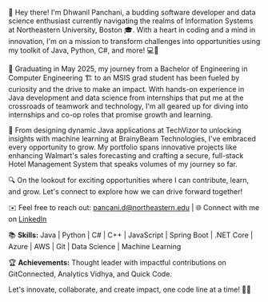 🚀 Hey there! I'm Dhwanil Panchani, a budding software developer and data science enthusiast currently navigating the realms of Information Systems at Northeastern University, Boston 🎓. With a heart in coding and a mind in innovation, I'm on a mission to transform challenges into opportunities using my toolkit of Java, Python, C#, and more! 💻🔧

🌱 Graduating in May 2025, my journey from a Bachelor of Engineering in Computer Engineering 🏗️ to an MSIS grad student has been fueled by curiosity and the drive to make an impact. With hands-on experience in Java development and data science from internships that put me at the crossroads of teamwork and technology, I'm all geared up for diving into internships and co-op roles that promise growth and learning.

💼 From designing dynamic Java applications at TechVizor to unlocking insights with machine learning at BrainyBeam Technologies, I've embraced every opportunity to grow. My portfolio spans innovative projects like enhancing Walmart's sales forecasting and crafting a secure, full-stack Hotel Management System that speaks volumes of my journey so far.

🔍 On the lookout for exciting opportunities where I can contribute, learn, and grow. Let's connect to explore how we can drive forward together! 

✉️ Feel free to reach out: pancani.d@northeastern.edu | 🌐 Connect with me on [LinkedIn]([YourLinkedInProfileLink](https://www.linkedin.com/in/dhwanil-panchani-a81555215/))

📚 **Skills:** Java | Python | C# | C++ | JavaScript | Spring Boot | .NET Core | Azure | AWS | Git | Data Science | Machine Learning

🏆 **Achievements:** Thought leader with impactful contributions on GitConnected, Analytics Vidhya, and Quick Code. 

Let's innovate, collaborate, and create impact, one code line at a time! 🚀🌟
